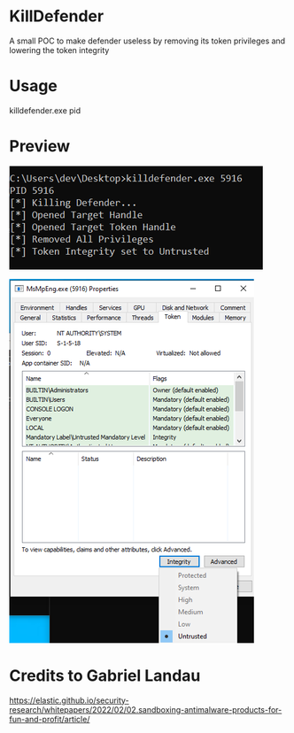 # KillDefender
A small POC to make defender useless by removing its token privileges and lowering the token integrity  

# Usage

killdefender.exe pid

# Preview 

![Alt Text](poc.PNG)

![Alt Text](POC2.PNG)

# Credits to Gabriel Landau
 https://elastic.github.io/security-research/whitepapers/2022/02/02.sandboxing-antimalware-products-for-fun-and-profit/article/
